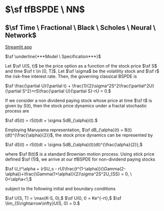 # $\sf tfBSPDE \ NN$
## $\sf Time \ Fractional \ Black \ Scholes \ Neural \ Network$
[Streamlit app](https://quant-research-project.streamlit.app)

$\sf \underline{***Model \ Specification***}$

Let $\sf U(S, t)$ be the price option as a function of the stock price $\sf S$ and time $\sf t \in [0, T]$. Let $\sf \sigma$ be the volatility stock and $\sf r$ the risk-free interest rate. Then, the governing classical BSPDE is

$\sf \frac{\partial U}{\partial t} + \frac{1}{2}\sigma^2S^2\frac{\partial^2U}{\partial S^2}+rS\frac{\partial U}{\partial S}-rU = 0.$

If we consider a non dividend paying stock whose price at time $\sf t$ is given by $S(t)$, then the stock price dynamics under a fractal stochastic process are 

$\sf dS(t) = rS(t)dt + \sigma SdB_{\alpha}(t).$

Employing Maruyama representation, $\sf dB_{\alpha}(t) = B(t)(dt)^{\frac{\alpha}{2}}$, the stock price dynamics can be represented by

$\sf  dS(t) = rS(t)dt + \sigma SdB_{\alpha}(t)(dt)^{\frac{\alpha}{2}},$

where $\sf B(t)$ is a standard Brownian motion process. Using stick price defined $\sf (1)$, we arrive at our tfBSPDE for non-dividend paying stocks

$\sf U_t^\alpha + (rSU_s - rU)\frac{t^{1-\alpha}}{\Gamma(2-\alpha)}+\frac{\Gamma(1+\alpha)}{2}\sigma^2S^2U_{SS} = 0, \ 0<\alpha<1,$

subject to the following initial and boundary conditions

$\sf U(S, T) = \max(K-S, 0),$
$\sf U(0, t) = Ke^{-rt},$
$\sf \lim_{S\rightarrow\infty}U(S, 0) = 0.$
